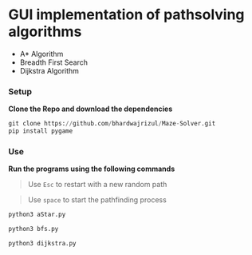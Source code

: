 # GUI implementation of pathsolving algorithms
* A* Algorithm 
* Breadth First Search
* Dijkstra Algorithm 

### Setup
**Clone the Repo and download the dependencies**
```python
git clone https://github.com/bhardwajrizul/Maze-Solver.git
pip install pygame
```

### Use
**Run the programs using the following commands** 
> Use `Esc` to restart with a new random path

> Use `space` to start the pathfinding process
```python
python3 aStar.py
```
```python
python3 bfs.py
```
```python
python3 dijkstra.py
```
